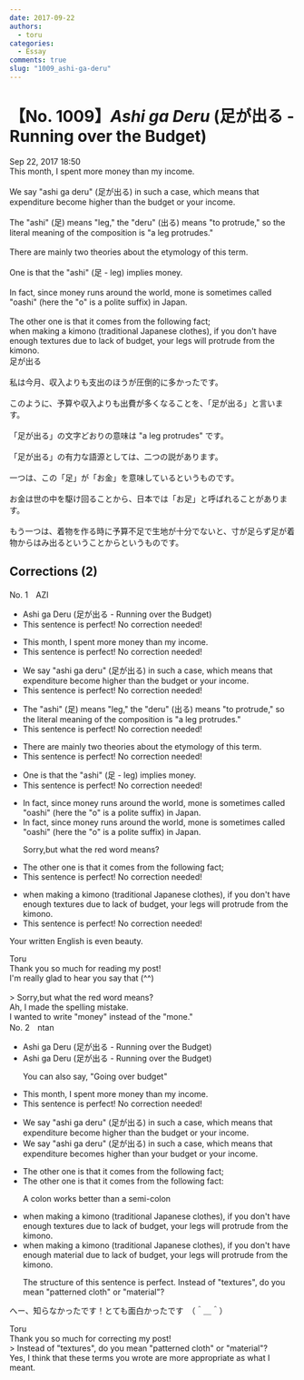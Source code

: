 ```yaml
---
date: 2017-09-22
authors:
  - toru
categories:
  - Essay
comments: true
slug: "1009_ashi-ga-deru"
---
```


# 【No. 1009】<strong><em>Ashi ga Deru</em></strong> (足が出る - Running over the Budget)
<div class="date">Sep 22, 2017 18:50</div>
<div id="post"><div id="body_show_ori">
This month, I spent more money than my income.<br/><br/>We say "ashi ga deru" (足が出る) in such a case, which means that expenditure become higher than the budget or your income.<br/><br/>The "ashi" (足) means "leg," the "deru" (出る) means "to protrude," so the literal meaning of the composition is "a leg protrudes."<br/><br/>There are mainly two theories about the etymology of this term.<br/><br/>One is that the "ashi" (足 - leg) implies money.<br/><br/>In fact, since money runs around the world, mone is sometimes called "oashi" (here the "o" is a polite suffix) in Japan.<br/><br/>The other one is that it comes from the following fact;<br/>when making a kimono (traditional Japanese clothes), if you don't have enough textures due to lack of budget, your legs will protrude from the kimono.
</div></div>

<!-- more -->

<div id="post_ja"><div id="body_show_mo">
足が出る<br/><br/>私は今月、収入よりも支出のほうが圧倒的に多かったです。<br/><br/>このように、予算や収入よりも出費が多くなることを、「足が出る」と言います。<br/><br/>「足が出る」の文字どおりの意味は "a leg protrudes" です。<br/><br/>「足が出る」の有力な語源としては、二つの説があります。<br/><br/>一つは、この「足」が「お金」を意味しているというものです。<br/><br/>お金は世の中を駆け回ることから、日本では「お足」と呼ばれることがあります。<br/><br/>もう一つは、着物を作る時に予算不足で生地が十分でないと、寸が足らず足が着物からはみ出るということからというものです。
</div></div>

## Corrections (2)
<div id="block"><div class="first_name"> No. 1　<span class="just_name">AZI</span></div><div id="block2">
<ul class="correction_field">
<li class="incorrect">Ashi ga Deru (足が出る - Running over the Budget)</li>
<li class="corrected perfect">This sentence is perfect! No correction needed!</li>
</ul>
<ul class="correction_field">
<li class="incorrect">This month, I spent more money than my income.</li>
<li class="corrected perfect">This sentence is perfect! No correction needed!</li>
</ul>
<ul class="correction_field">
<li class="incorrect">We say "ashi ga deru" (足が出る) in such a case, which means that expenditure become higher than the budget or your income.</li>
<li class="corrected perfect">This sentence is perfect! No correction needed!</li>
</ul>
<ul class="correction_field">
<li class="incorrect">The "ashi" (足) means "leg," the "deru" (出る) means "to protrude," so the literal meaning of the composition is "a leg protrudes."</li>
<li class="corrected perfect">This sentence is perfect! No correction needed!</li>
</ul>
<ul class="correction_field">
<li class="incorrect">There are mainly two theories about the etymology of this term.</li>
<li class="corrected perfect">This sentence is perfect! No correction needed!</li>
</ul>
<ul class="correction_field">
<li class="incorrect">One is that the "ashi" (足 - leg) implies money.</li>
<li class="corrected perfect">This sentence is perfect! No correction needed!</li>
</ul>
<ul class="correction_field">
<li class="incorrect">In fact, since money runs around the world, mone is sometimes called "oashi" (here the "o" is a polite suffix) in Japan.</li>
<li class="corrected correct">
In fact, since money runs around the world,<span class="f_red"> mone</span> is sometimes called "oashi" (here the "o" is a polite suffix) in Japan.
<p class="correction_comment">Sorry,but what the red word means?</p>
</li>
</ul>
<ul class="correction_field">
<li class="incorrect">The other one is that it comes from the following fact;</li>
<li class="corrected perfect">This sentence is perfect! No correction needed!</li>
</ul>
<ul class="correction_field">
<li class="incorrect">when making a kimono (traditional Japanese clothes), if you don't have enough textures due to lack of budget, your legs will protrude from the kimono.</li>
<li class="corrected perfect">This sentence is perfect! No correction needed!</li>
</ul>
<p class="comment_small">
 Your written English is even beauty.
</p>

</div><div class="name"><span class="just_name">Toru</span><br>
Thank you so much for reading my post!<br/>I'm really glad to hear you say that (^^)<br/><br/>&gt; Sorry,but what the red word means?<br/>Ah, I made the spelling mistake.<br/>I wanted to write "money" instead of the "mone."
</div>
</div>
<div id="block"><div class="first_name"> No. 2　<span class="just_name">ntan</span></div><div id="block2">
<ul class="correction_field">
<li class="incorrect">Ashi ga Deru (足が出る - Running over the Budget)</li>
<li class="corrected correct">
Ashi ga Deru (足が出る - Running over <span class="sline">the</span> Budget)
<p class="correction_comment">You can also say, "Going over budget"</p>
</li>
</ul>
<ul class="correction_field">
<li class="incorrect">This month, I spent more money than my income.</li>
<li class="corrected perfect">This sentence is perfect! No correction needed!</li>
</ul>
<ul class="correction_field">
<li class="incorrect">We say "ashi ga deru" (足が出る) in such a case, which means that expenditure become higher than the budget or your income.</li>
<li class="corrected correct">
We say "ashi ga deru" (足が出る) in such a case, which means that expenditure become<span class="f_blue">s</span> higher than <span class="f_blue">your</span> budget or <span class="sline">your</span> income.
</li>
</ul>
<ul class="correction_field">
<li class="incorrect">The other one is that it comes from the following fact;</li>
<li class="corrected correct">
The other one is that it comes from the following fact<span class="f_blue">:</span>
<p class="correction_comment">A colon works better than a semi-colon</p>
</li>
</ul>
<ul class="correction_field">
<li class="incorrect">when making a kimono (traditional Japanese clothes), if you don't have enough textures due to lack of budget, your legs will protrude from the kimono.</li>
<li class="corrected correct">
when making a kimono (traditional Japanese clothes), if you don't have enough <span class="f_blue">material </span>due to lack of budget, your legs will protrude from the kimono.
<p class="correction_comment">The structure of this sentence is perfect. Instead of "textures", do you mean "patterned cloth" or "material"?</p>
</li>
</ul>
<p class="comment_small">
 へー、知らなかったです！とても面白かったです　（＾＿＾）
</p>

</div><div class="name"><span class="just_name">Toru</span><br>
Thank you so much for correcting my post!<br/>&gt; Instead of "textures", do you mean "patterned cloth" or "material"?<br/>Yes, I think that these terms you wrote are more appropriate as what I meant.
</div>
</div>
